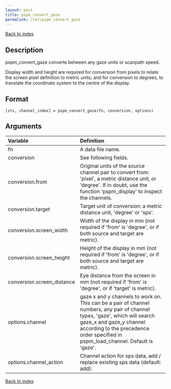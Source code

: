 ```yaml
---
layout: post
title: pspm_convert_gaze
permalink: /ref/pspm_convert_gaze
---
```



[Back to index](/PsPM/ref/)

## Description

pspm_convert_gaze converts between any gaze units or scanpath speed.

Display width and height are required for conversion from pixels to relate the screen pixel definition to metric units; and for conversion to degrees, to translate the coordinate system to the centre of the display.


## Format

`[sts, channel_index] = pspm_convert_gaze(fn, conversion, options)`


## Arguments

| Variable | Definition |
|:--|:--|
| fn | A data file name. |
| conversion | See following fields. |
| conversion.from | Original units of the source channel pair to convert from: 'pixel', a metric distance unit, or 'degree'. If in doubt, use the function 'pspm_display' to inspect the channels. |
| conversion.target | Target unit of conversion: a metric distance unit, 'degree' or 'sps'. |
| conversion.screen_width | Width of the display in mm (not required if 'from' is 'degree', or if both source and target are metric). |
| conversion.screen_height | Height of the display in mm (not required if 'from' is 'degree', or if both source and target are metric). |
| conversion.screen_distance | Eye distance from the screen in mm (not required if 'from' is 'degree', or if 'target' is metric). || options | See following fields. |
| options.channel | gaze x and y channels to work on. This can be a pair of channel numbers, any pair of channel types, 'gaze', which will search gaze_x and gaze_y channel according to the precedence order specified in pspm_load_channel. Default is 'gaze'. |
| options.channel_action | Channel action for sps data, add / replace existing sps data (default: add). |

[Back to index](/PsPM/ref/)
